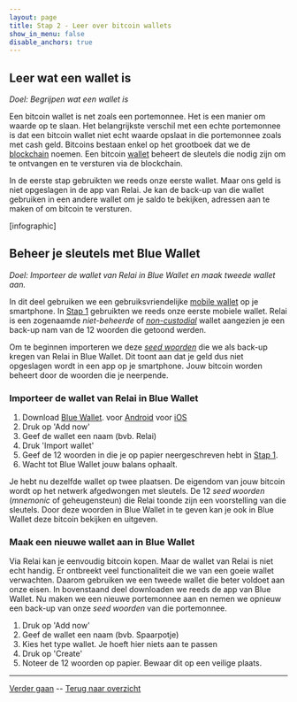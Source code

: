 ```yaml
---
layout: page
title: Stap 2 - Leer over bitcoin wallets
show_in_menu: false
disable_anchors: true
---
```


## Leer wat een wallet is
*Doel: Begrijpen wat een wallet is*

Een bitcoin wallet is net zoals een portemonnee. Het is een manier om waarde op te slaan. Het belangrijkste verschil met een echte portemonnee is dat een bitcoin wallet niet echt waarde opslaat in die portemonnee zoals met cash geld. Bitcoins bestaan enkel op het grootboek dat we de [blockchain](definities.md#blockchain) noemen. Een bitcoin [wallet](definities.md#wallet) beheert de sleutels die nodig zijn om te ontvangen en te versturen via de blockchain.

In de eerste stap gebruikten we reeds onze eerste wallet. Maar ons geld is niet opgeslagen in de app van Relai. Je kan de back-up van die wallet gebruiken in een andere wallet om je saldo te bekijken, adressen aan te maken of om bitcoin te versturen.

[infographic]

## Beheer je sleutels met Blue Wallet
*Doel: Importeer de wallet van Relai in Blue Wallet en maak tweede wallet aan.*

In dit deel gebruiken we een gebruiksvriendelijke [mobile wallet](faq.md#wat-is-een-mobile-wallet) op je smartphone. In [Stap 1](documentation/stap1.md) gebruikten we reeds onze eerste mobiele wallet. Relai is een zogenaamde *niet-beheerde* of [*non-custodial*](faq.md#wat-is-een-non-custodial-wallet) wallet aangezien je een back-up nam van de 12 woorden die getoond werden.

Om te beginnen importeren we deze [*seed woorden*](faq.md#wat-zijn-seed-woorden) die we als back-up kregen van Relai in Blue Wallet. Dit toont aan dat je geld dus niet opgeslagen wordt in een app op je smartphone. Jouw bitcoin worden beheert door de woorden die je neerpende.

### Importeer de wallet van Relai in Blue Wallet
1. Download <a href="https://bluewallet.io/" target="_blank">Blue Wallet</a>.
    voor [Android](https://play.google.com/store/apps/details?id=io.bluewallet.bluewallet)
    voor [iOS](https://itunes.apple.com/app/bluewallet-bitcoin-wallet/id1376878040)
2. Druk op 'Add now'
3. Geef de wallet een naam (bvb. Relai)
4. Druk 'Import wallet'
5. Geef de 12 woorden in die je op papier neergeschreven hebt in [Stap 1](documentation/stap1.md).
6. Wacht tot Blue Wallet jouw balans ophaalt.

Je hebt nu dezelfde wallet op twee plaatsen. De eigendom van jouw bitcoin wordt op het netwerk afgedwongen met sleutels. De 12 *seed woorden* (*mnemonic* of geheugensteun) die Relai toonde zijn een voorstelling van die sleutels. Door deze woorden in Blue Wallet in te geven kan je ook in Blue Wallet deze bitcoin bekijken en uitgeven.

### Maak een nieuwe wallet aan in Blue Wallet
Via Relai kan je eenvoudig bitcoin kopen. Maar de wallet van Relai is niet echt handig. Er ontbreekt veel functionaliteit die we van een goeie wallet verwachten. Daarom gebruiken we een tweede wallet die beter voldoet aan onze eisen. In bovenstaand deel downloaden we reeds de app van Blue Wallet. Nu maken we een nieuwe portemonnee aan en nemen we opnieuw een back-up van onze *seed woorden* van die portemonnee.

1. Druk op 'Add now'
2. Geef de wallet een naam (bvb. Spaarpotje)
3. Kies het type wallet. Je hoeft hier niets aan te passen
4. Druk op 'Create'
5. Noteer de 12 woorden op papier. Bewaar dit op een veilige plaats.
------

[Verder gaan](stap3.md) --
[Terug naar overzicht](overzicht.md)
